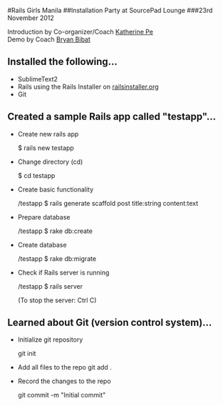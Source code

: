 #Rails Girls Manila
##Installation Party at SourcePad Lounge
###23rd November 2012

Introduction by Co-organizer/Coach [Katherine Pe](http://twitter.com/katgironpe)
<br>
Demo by Coach [Bryan Bibat](http://twitter.com/bry_bibat)

## Installed the following...
  - SublimeText2
  - Rails using the Rails Installer on [railsinstaller.org](http://railsinstaller.org)
  - Git

## Created a sample Rails app called "testapp"...
  * Create new rails app

    $ rails new testapp</code>

  * Change directory (cd)

    $ cd testapp

  * Create basic functionality

    /testapp $ rails generate scaffold post title:string content:text

  * Prepare database

    /testapp $ rake db:create

  * Create database

    /testapp $ rake db:migrate

  * Check if Rails server is running

    /testapp $ rails server

    (To stop the server: Ctrl C)

## Learned about Git (version control system)...
  * Initialize git repository

    git init

  * Add all files to the repo
    git add .


  * Record the changes to the repo
    
    git commit -m "Initial commit"
